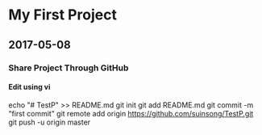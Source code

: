 # My First Project 

## 2017-05-08

### Share Project Through GitHub

#### Edit using vi




echo "# TestP" >> README.md
git init
git add README.md
git commit -m "first commit"
git remote add origin https://github.com/suinsong/TestP.git
git push -u origin master

